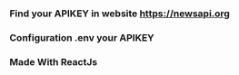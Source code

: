### Find your APIKEY in website https://newsapi.org

### Configuration .env your APIKEY

### Made With ReactJs
